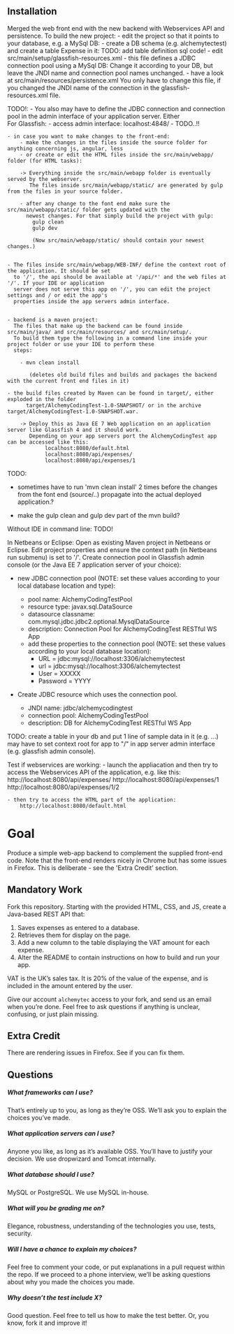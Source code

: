 Installation
------------

Merged the web front end with the new backend with Webservices API and persistence. 
To build the new project:
    - edit the project so that it points to your database, e.g. a MySql DB:
        - create a DB schema (e.g. alchemytectest) and create a table Expense in it:
            TODO: add table definition sql code!
        - edit src/main/setup/glassfish-resources.xml
            - this file defines a JDBC connection pool using a MySql DB: 
                Change it according to your DB, but leave the JNDI name and connection pool names unchanged.
        - have a look at src/main/resources/persistence.xml
                You only have to change this file, if you changed the JNDI name of the connection in the
                glassfish-resources.xml file.
    

TODO!:
    - You also may have to define the JDBC connection and connection pool in the admin interface of your
      application server. Either  
      For Glassfish:
        - access admin interface:
            localhost:4848/
        - TODO..!!



    - in case you want to make changes to the front-end:
        - make the changes in the files inside the source folder for anything concerning js, angular, less
        - or create or edit the HTML files inside the src/main/webapp/ folder (for HTML tasks):

        -> Everything inside the src/main/webapp folder is eventually served by the webserver.
           The files inside src/main/webapp/static/ are generated by gulp from the files in your source folder.
           
        - after any change to the font end make sure the src/main/webapp/static/ folder gets updated with the
          newest changes. For that simply build the project with gulp:
            gulp clean
            gulp dev

            (Now src/main/webapp/static/ should contain your newest changes.)


    - The files inside src/main/webapp/WEB-INF/ define the context root of the application. It should be set
      to '/', the api should be available at '/api/*' and the web files at '/'. If your IDE or application
      server does not serve this app on '/', you can edit the project settings and / or edit the app's
      properties inside the app servers admin interface.


    - backend is a maven project:
      The files that make up the backend can be found inside src/main/java/ and src/main/resources/ and src/main/setup/.
      To build them type the following in a command line inside your project folder or use your IDE to perform these
      steps:

        - mvn clean install
       
           (deletes old build files and builds and packages the backend with the current front end files in it)
      
    - the build files created by Maven can be found in target/, either exploded in the folder
          target/AlchemyCodingTest-1.0-SNAPSHOT/ or in the archive target/AlchemyCodingTest-1.0-SNAPSHOT.war.

        -> Deploy this as Java EE 7 Web application on an application server like Glassfish 4 and it should work.
           Depending on your app servers port the AlchemyCodingTest app can be accessed like this:
                localhost:8080/default.html
                localhost:8080/api/expenses/
                localhost:8080/api/expenses/1


TODO:
- sometimes have to run 'mvn clean install' 2 times before the changes from the font end (source/..) propagate into the actual deployed application.?

- make the gulp clean and gulp dev part of the mvn build?
  



Without IDE in command line:
TODO!


In Netbeans or Eclipse:
Open as existing Maven project in Netbeans or Eclipse. 
Edit project properties and ensure the context path (in Netbeans run submenu) is set to '/'. 
Create connection pool in Glassfish admin console (or the Java EE 7 application server of your choice):
 - new JDBC connection pool (NOTE: set these values according to your local database location and type):
    - pool name: AlchemyCodingTestPool
    - resource type: javax.sql.DataSource
    - datasource classname: com.mysql.jdbc.jdbc2.optional.MysqlDataSource
    - description: Connection Pool for AlchemyCodingTest RESTful WS App
    - add these properties to the connection pool (NOTE: set these values according to your local database location):
        - URL = jdbc:mysql://localhost:3306/alchemytectest
        - url = jdbc:mysql://localhost:3306/alchemytectest
        - User = XXXXX
        - Password = YYYY


- Create JDBC resource which uses the connection pool.
    - JNDI name: jdbc/alchemycodingtest
    - connection pool: AlchemyCodingTestPool
    - description: DB for AlchemyCodingTest RESTful WS App


TODO:
create a table in your db and put 1 line of sample data in it (e.g. ...)
may have to set context root for app to "/" in app server admin interface (e.g. glassfish admin console).


Test if webservices are working:
    - launch the appliacation and then try to access the Webservices API of the application, e.g. like this:
        http://localhost:8080/api/expenses/
        http://localhost:8080/api/expenses/1
        http://localhost:8080/api/expenses/1/2

    - then try to access the HTML part of the application:
        http://localhost:8080/default.html





Goal
====
Produce a simple web-app backend to complement the supplied front-end code. Note that the front-end renders nicely in Chrome but has some issues in Firefox. This is deliberate - see the 'Extra Credit' section.

Mandatory Work
--------------
Fork this repository. Starting with the provided HTML, CSS, and JS, create a Java-based REST API that:

1. Saves expenses as entered to a database.
2. Retrieves them for display on the page. 
3. Add a new column to the table displaying the VAT amount for each expense.
4. Alter the README to contain instructions on how to build and run your app.

VAT is the UK’s sales tax. It is 20% of the value of the expense, and is included in the amount entered by the user.

Give our account `alchemytec` access to your fork, and send us an email when you’re done. Feel free to ask questions if anything is unclear, confusing, or just plain missing.

Extra Credit
------------
There are rendering issues in Firefox. See if you can fix them.


Questions
---------
##### What frameworks can I use?
That’s entirely up to you, as long as they’re OSS. We’ll ask you to explain the choices you’ve made.

##### What application servers can I use?
Anyone you like, as long as it’s available OSS. You’ll have to justify your decision. We use dropwizard and Tomcat internally. 

##### What database should I use?
MySQL or PostgreSQL. We use MySQL in-house.

##### What will you be grading me on?
Elegance, robustness, understanding of the technologies you use, tests, security. 

##### Will I have a chance to explain my choices?
Feel free to comment your code, or put explanations in a pull request within the repo. If we proceed to a phone interview, we’ll be asking questions about why you made the choices you made. 

##### Why doesn’t the test include X?
Good question. Feel free to tell us how to make the test better. Or, you know, fork it and improve it!
